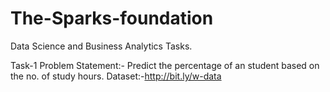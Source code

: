 # The-Sparks-foundation
Data Science and Business Analytics Tasks.

Task-1 Problem Statement:- Predict the percentage of an student based on the no. of study hours. Dataset:-http://bit.ly/w-data
